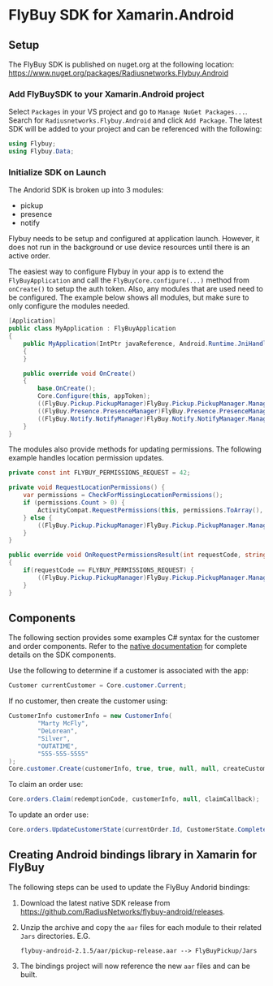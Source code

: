 # FlyBuy SDK for Xamarin.Android

## Setup

The FlyBuy SDK is published on nuget.org at the following location: https://www.nuget.org/packages/Radiusnetworks.Flybuy.Android

### Add FlyBuySDK to your Xamarin.Android project

Select `Packages` in your VS project and go to `Manage NuGet Packages...`. Search for `Radiusnetworks.Flybuy.Android` and click `Add Package`. The latest SDK will be added to your project and can be referenced with the following:

```csharp
using Flybuy;
using Flybuy.Data;
```

### Initialize SDK on Launch

The Andorid SDK is broken up into 3 modules:

 * pickup
 * presence
 * notify

Flybuy needs to be setup and configured at application launch. However, it does not run in the background or use device resources until there is an active order.

The easiest way to configure Flybuy in your app is to extend the `FlyBuyApplication` and call the `FlyBuyCore.configure(...)` method from `onCreate()` to setup the auth token. Also, any modules that are used need to be configured. The example below shows all modules, but make sure to only configure the modules needed.

```csharp
[Application]
public class MyApplication : FlyBuyApplication
{
    public MyApplication(IntPtr javaReference, Android.Runtime.JniHandleOwnership transfer) : base(javaReference, transfer)
    {
    }

    public override void OnCreate()
    {
        base.OnCreate();
        Core.Configure(this, appToken);
        ((FlyBuy.Pickup.PickupManager)FlyBuy.Pickup.PickupManager.Manager.GetInstance(null)).Configure(this);
        ((FlyBuy.Presence.PresenceManager)FlyBuy.Presence.PresenceManager.Manager.GetInstance(null)).Configure(this);
        ((FlyBuy.Notify.NotifyManager)FlyBuy.Notify.NotifyManager.Manager.GetInstance(null)).Configure(this);
    }
}
```

The modules also provide methods for updating permissions. The following example handles location permission updates.

```csharp
private const int FLYBUY_PERMISSIONS_REQUEST = 42;

private void RequestLocationPermissions() {
    var permissions = CheckForMissingLocationPermissions();
    if (permissions.Count > 0) {
        ActivityCompat.RequestPermissions(this, permissions.ToArray(), FLYBUY_PERMISSIONS_REQUEST);
    } else {
        ((FlyBuy.Pickup.PickupManager)FlyBuy.Pickup.PickupManager.Manager.GetInstance(null)).OnLocationPermissionChanged();
    }
}

public override void OnRequestPermissionsResult(int requestCode, string[] permissions, [GeneratedEnum] Permission[] grantResults)
{
    if(requestCode == FLYBUY_PERMISSIONS_REQUEST) {
        ((FlyBuy.Pickup.PickupManager)FlyBuy.Pickup.PickupManager.Manager.GetInstance(null)).OnLocationPermissionChanged();
    }
}
```

## Components

The following section provides some examples C# syntax for the customer and order components. Refer to the [native documentation](https://www.radiusnetworks.com/developers/flybuy/#/sdk-2.0/customer) for complete details on the SDK components.

Use the following to determine if a customer is associated with the app:
```csharp
Customer currentCustomer = Core.customer.Current;
```

If no customer, then create the customer using:
```csharp
CustomerInfo customerInfo = new CustomerInfo(
        "Marty McFly",
        "DeLorean",
        "Silver",
        "OUTATIME",
        "555-555-5555"
);
Core.customer.Create(customerInfo, true, true, null, null, createCustomerCallback);
```

To claim an order use:
```csharp
Core.orders.Claim(redemptionCode, customerInfo, null, claimCallback);
```

To update an order use:
```csharp
Core.orders.UpdateCustomerState(currentOrder.Id, CustomerState.Completed, completeOrderCallback);
```

## Creating Android bindings library in Xamarin for FlyBuy

The following steps can be used to update the FlyBuy Andorid bindings:

1. Download the latest native SDK release from https://github.com/RadiusNetworks/flybuy-android/releases.

1. Unzip the archive and copy the `aar` files for each module to their related `Jars` directories. E.G.
    ```
    flybuy-android-2.1.5/aar/pickup-release.aar --> FlyBuyPickup/Jars
    ```

1. The bindings project will now reference the new `aar` files and can be built.
